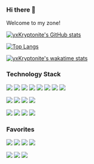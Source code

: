 ### Hi there 👋 

Welcome to my zone!

[![yxKryptonite's GitHub stats](https://github-readme-stats.vercel.app/api?username=yxKryptonite&theme=dracula&showingicons)](https://github.com/anuraghazra/github-readme-stats) 

[![Top Langs](https://github-readme-stats.vercel.app/api/top-langs/?username=yxKryptonite&theme=dracula)](https://github.com/anuraghazra/github-readme-stats)

[![yxKryptonite's wakatime stats](https://github-readme-stats.vercel.app/api/wakatime?username=yxKryptonite)](https://github.com/anuraghazra/github-readme-stats)

### Technology Stack
[![](https://img.shields.io/badge/-Python-007396?style=for-the-badge&logo=python&logoColor=ffffff)](https://www.python.org/)
![](https://img.shields.io/badge/-C++-007396?style=for-the-badge&logo=cplusplus&logoColor=ffffff&color=blueviolet)
![](https://img.shields.io/badge/-C-007396?style=for-the-badge&logo=c&logoColor=ffffff&color=blue)
![](https://img.shields.io/badge/-Jupyter-007396?style=for-the-badge&logo=jupyter&logoColor=ffffff&color=orange)
![](https://img.shields.io/badge/-HTML5-007396?style=for-the-badge&logo=html5&logoColor=ffffff&color=darkblue)
![](https://img.shields.io/badge/-CSS3-007396?style=for-the-badge&logo=css3&logoColor=ffffff&color=yellow)
![](https://img.shields.io/badge/-Markdown-007396?style=for-the-badge&logo=markdown&logoColor=ffffff&color=cornflowerblue)
![](https://img.shields.io/badge/-Latex-007396?style=for-the-badge&logo=latex&logoColor=ffffff&color=black)

[![](https://img.shields.io/badge/-PyTorch-007396?style=for-the-badge&logo=pytorch&logoColor=ffffff&color=coral)](https://www.pytorch.org/)
![](https://img.shields.io/badge/-Tensorflow-007396?style=for-the-badge&logo=tensorflow&logoColor=ffffff&color=orange)
![](https://img.shields.io/badge/-Keras-007396?style=for-the-badge&logo=keras&logoColor=ffffff&color=red)
![](https://img.shields.io/badge/-Sklearn-007396?style=for-the-badge&logo=scikitlearn&logoColor=ffffff&color=gray)

![](https://img.shields.io/badge/-Git-007396?style=for-the-badge&logo=git&logoColor=ffffff&color=gray)
[![](https://img.shields.io/badge/-GitHub-007396?style=for-the-badge&logo=github&logoColor=ffffff&color=black)](https://www.github.com/)
[![](https://img.shields.io/badge/-Gitee-007396?style=for-the-badge&logo=gitee&logoColor=ffffff&color=coral)](https://www.gitee.com/)
[![](https://img.shields.io/badge/-VSCode-007396?style=for-the-badge&logo=visualstudiocode&logoColor=ffffff&color=darkblue)](https://code.visualstudiocode.com/)

### Favorites
[![](https://img.shields.io/badge/-Apple-007396?style=for-the-badge&logo=apple&logoColor=ffffff&color=silver)](https://www.apple.com/)
[![](https://img.shields.io/badge/-Google-007396?style=for-the-badge&logo=google&logoColor=ffffff&color=gold)](https://www.google.com/)
[![](https://img.shields.io/badge/-Microsoft-007396?style=for-the-badge&logo=microsoft&logoColor=ffffff&color=blue)](https://www.microsoft.com/)
[![](https://img.shields.io/badge/-Amazon-007396?style=for-the-badge&logo=amazon&logoColor=ffffff&color=orange)](https://www.amazon.com/)

[![](https://img.shields.io/badge/-Twitter-007396?style=for-the-badge&logo=twitter&logoColor=ffffff&color=blue)](https://www.twitter.com/)
[![](https://img.shields.io/badge/-Youtube-007396?style=for-the-badge&logo=youtube&logoColor=ffffff&color=red)](https://www.youtube.com/)
[![](https://img.shields.io/badge/-Instagram-007396?style=for-the-badge&logo=instagram&logoColor=ffffff&color=hotpink)](https://www.instagram.com/)

<!--
**yxKryptonite/yxKryptonite** is a ✨ _special_ ✨ repository because its `README.md` (this file) appears on your GitHub profile.

Here are some ideas to get you started:

- 🔭 I’m currently working on ...
- 🌱 I’m currently learning ...
- 👯 I’m looking to collaborate on ...
- 🤔 I’m looking for help with ...
- 💬 Ask me about ...
- 📫 How to reach me: ...
- 😄 Pronouns: ...
- ⚡ Fun fact: ...
-->
